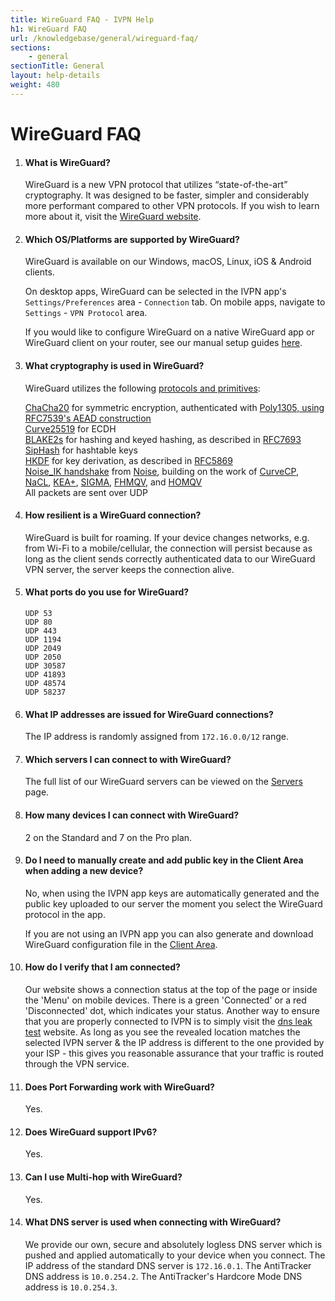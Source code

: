 ```yaml
---
title: WireGuard FAQ - IVPN Help
h1: WireGuard FAQ
url: /knowledgebase/general/wireguard-faq/
sections:
    - general
sectionTitle: General
layout: help-details
weight: 480
---
```

# WireGuard FAQ

1.  #### What is WireGuard?
    WireGuard is a new VPN protocol that utilizes “state-of-the-art” cryptography. It was designed to be faster, simpler and considerably more performant compared to other VPN protocols. If you wish to learn more about it, visit the [WireGuard website](https://www.wireguard.com/).

2.  #### Which OS/Platforms are supported by WireGuard?
    WireGuard is available on our Windows, macOS, Linux, iOS & Android clients. 
    
    On desktop apps, WireGuard can be selected in the IVPN app's `Settings/Preferences` area - `Connection` tab. On mobile apps, navigate to `Settings` - `VPN Protocol` area.
    
    If you would like to configure WireGuard on a native WireGuard app or WireGuard client on your router, see our manual setup guides [here](/apps/).

3.  #### What cryptography is used in WireGuard?
    WireGuard utilizes the following [protocols and primitives](https://www.wireguard.com/protocol/):

    <div markdown="1" class="notice notice--info">
    <a href="http://cr.yp.to/chacha.html">ChaCha20</a> for symmetric encryption, authenticated with <a href="http://cr.yp.to/mac.html">Poly1305, using <a href="https://tools.ietf.org/html/rfc7539">RFC7539's AEAD construction</a><br>
    <a href="http://cr.yp.to/ecdh.html">Curve25519</a> for ECDH<br>
    <a href="https://blake2.net/">BLAKE2s</a> for hashing and keyed hashing, as described in <a href="https://tools.ietf.org/html/rfc7693">RFC7693</a><br>
    <a href="http://cr.yp.to/siphash/siphash-20120918.pdf">SipHash</a> for hashtable keys<br>
    <a href="https://eprint.iacr.org/2010/264">HKDF</a> for key derivation, as described in <a href="https://tools.ietf.org/html/rfc5869">RFC5869</a><br>
    <a href="https://www.wireguard.com/protocol/#key-exchange-and-data-packets">Noise_IK handshake</a> from <a href="http://noiseprotocol.org/noise.pdf">Noise</a>, building on the work of <a href="http://www.curvecp.org/">CurveCP</a>, <a href="http://cr.yp.to/highspeed/naclcrypto-20090310.pdf">NaCL</a>, <a href="http://research.microsoft.com/en-us/um/people/klauter/security_of_kea_ake_protocol.pdf">KEA+</a>, <a href="http://webee.technion.ac.il/~hugo/sigma-pdf.pdf">SIGMA</a>, <a href="https://eprint.iacr.org/2009/408.pdf">FHMQV</a>, and <a href="https://eprint.iacr.org/2010/638.pdf">HOMQV</a><br>
    All packets are sent over UDP
    </div>

4.  #### How resilient is a WireGuard connection?
    WireGuard is built for roaming. If your device changes networks, e.g. from Wi-Fi to a mobile/cellular, the connection will persist because as long as the client sends correctly authenticated data to our WireGuard VPN server, the server keeps the connection alive.

5.  #### What ports do you use for WireGuard?
    ```
    UDP 53
    UDP 80
    UDP 443
    UDP 1194
    UDP 2049
    UDP 2050
    UDP 30587
    UDP 41893
    UDP 48574
    UDP 58237
    ```

6.  #### What IP addresses are issued for WireGuard connections?
    The IP address is randomly assigned from `172.16.0.0/12` range.

7.  #### Which servers I can connect to with WireGuard?
    The full list of our WireGuard servers can be viewed on the [Servers](/status/) page.

8.  #### How many devices I can connect with WireGuard?
    2 on the Standard and 7 on the Pro plan.

9.  #### Do I need to manually create and add public key in the Client Area when adding a new device?
    No, when using the IVPN app keys are automatically generated and the public key uploaded to our server the moment you select the WireGuard protocol in the app.

    If you are not using an IVPN app you can also generate and download WireGuard configuration file in the [Client Area](/account/wireguard-config).

10. #### How do I verify that I am connected?
    Our website shows a connection status at the top of the page or inside the 'Menu' on mobile devices. There is a green 'Connected' or a red 'Disconnected' dot, which indicates your status. Another way to ensure that you are properly connected to IVPN is to simply visit the [dns leak test](https://www.dnsleaktest.com/) website. As long as you see the revealed location matches the selected IVPN server & the IP address is different to the one provided by your ISP - this gives you reasonable assurance that your traffic is routed through the VPN service.

11. #### Does Port Forwarding work with WireGuard?
    Yes.

12. #### Does WireGuard support IPv6?
    Yes.

13. #### Can I use Multi-hop with WireGuard?
    Yes.

14. #### What DNS server is used when connecting with WireGuard?
    We provide our own, secure and absolutely logless DNS server which is pushed and applied automatically to your device when you connect. The IP address of the standard DNS server is `172.16.0.1`. The AntiTracker DNS address is `10.0.254.2`. The AntiTracker's Hardcore Mode DNS address is `10.0.254.3`.
